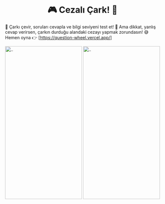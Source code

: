 
<h1 align="center">🎮 Cezalı Çark! 🧠</h1>

🔄 Çarkı çevir, soruları cevapla ve bilgi seviyeni test et! 🌟 Ama dikkat, yanlış cevap verirsen, çarkın durduğu alandaki cezayı yapmak zorundasın! 😅 
Hemen oyna 👉 [https://question-wheel.vercel.app/] 

<img title="Cezalı Çark" alt=".." src="https://github.com/mrvozturk/QuestionWheel/assets/133267808/a0f759a8-130b-4953-9711-646e3d28878c" width="250px" height="500px">

<img title="CezalI Çark" alt=".." src="https://github.com/mrvozturk/QuestionWheel/assets/133267808/f460547e-28ca-4a42-923d-8ea1999f1497" width="250px" height="500px">

